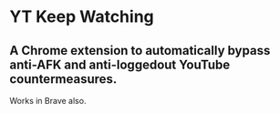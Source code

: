 # YT Keep Watching

## A Chrome extension to automatically bypass anti-AFK and anti-loggedout YouTube countermeasures.

Works in Brave also.